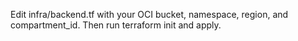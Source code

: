 Edit infra/backend.tf with your OCI bucket, namespace, region, and compartment_id. Then run terraform init and apply.
